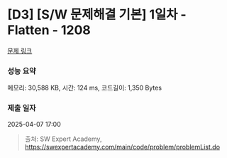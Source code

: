 # [D3] [S/W 문제해결 기본] 1일차 - Flatten - 1208 

[문제 링크](https://swexpertacademy.com/main/code/problem/problemDetail.do?contestProbId=AV139KOaABgCFAYh) 

### 성능 요약

메모리: 30,588 KB, 시간: 124 ms, 코드길이: 1,350 Bytes

### 제출 일자

2025-04-07 17:00



> 출처: SW Expert Academy, https://swexpertacademy.com/main/code/problem/problemList.do